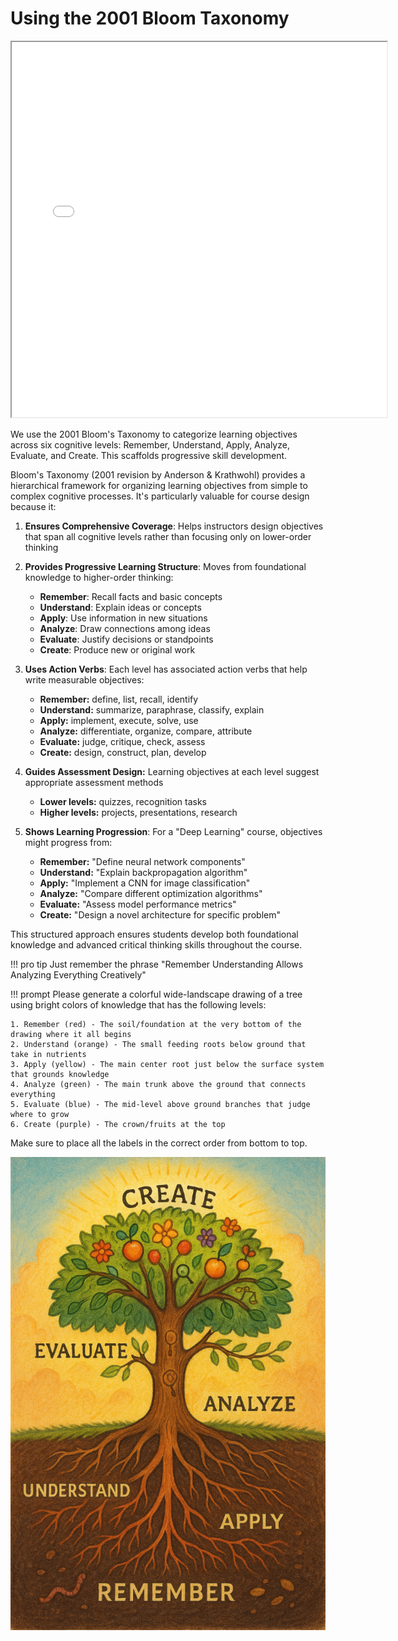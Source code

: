 # Using the 2001 Bloom Taxonomy

<iframe src="../sims/blooms-taxonomy/main.html" height="600px" width="600px" scrolling="no" style="overflow: hidden"></iframe>

We use the 2001 Bloom's Taxonomy to categorize learning objectives across six cognitive levels: Remember, Understand, Apply, Analyze, Evaluate, and Create. This scaffolds progressive skill development.

Bloom's Taxonomy (2001 revision by Anderson & Krathwohl) provides a hierarchical framework for organizing learning objectives from simple to complex cognitive processes. It's particularly valuable for course design because it:

1.  **Ensures Comprehensive Coverage**: Helps instructors design objectives that span all cognitive levels rather than focusing only on lower-order thinking

2.  **Provides Progressive Learning Structure**: Moves from foundational knowledge to higher-order thinking:

    -   **Remember**: Recall facts and basic concepts
    -   **Understand**: Explain ideas or concepts
    -   **Apply**: Use information in new situations
    -   **Analyze**: Draw connections among ideas
    -   **Evaluate**: Justify decisions or standpoints
    -   **Create**: Produce new or original work

3.  **Uses Action Verbs**: Each level has associated action verbs that help write measurable objectives:

    -   **Remember:** define, list, recall, identify
    -   **Understand:** summarize, paraphrase, classify, explain
    -   **Apply:** implement, execute, solve, use
    -   **Analyze:** differentiate, organize, compare, attribute
    -   **Evaluate:** judge, critique, check, assess
    -   **Create:** design, construct, plan, develop

4.  **Guides Assessment Design:** Learning objectives at each level suggest appropriate assessment methods

    -   **Lower levels:** quizzes, recognition tasks
    -   **Higher levels:** projects, presentations, research

5.  **Shows Learning Progression**: For a "Deep Learning" course, objectives might progress from:

    -   **Remember:** "Define neural network components"
    -   **Understand:** "Explain backpropagation algorithm"
    -   **Apply:** "Implement a CNN for image classification"
    -   **Analyze:** "Compare different optimization algorithms"
    -   **Evaluate:** "Assess model performance metrics"
    -   **Create:** "Design a novel architecture for specific problem"

This structured approach ensures students develop both foundational knowledge and advanced critical thinking skills throughout the course.

!!! pro tip
    Just remember the phrase "Remember Understanding Allows Analyzing Everything Creatively"

!!! prompt
    Please generate a colorful wide-landscape drawing of a tree using bright colors of knowledge that has the following levels:

    1. Remember (red) - The soil/foundation at the very bottom of the drawing where it all begins
    2. Understand (orange) - The small feeding roots below ground that take in nutrients
    3. Apply (yellow) - The main center root just below the surface system that grounds knowledge
    4. Analyze (green) - The main trunk above the ground that connects everything
    5. Evaluate (blue) - The mid-level above ground branches that judge where to grow
    6. Create (purple) - The crown/fruits at the top

Make sure to place all the labels in the correct order from bottom to top.

![](../img/bloom-tree.png)